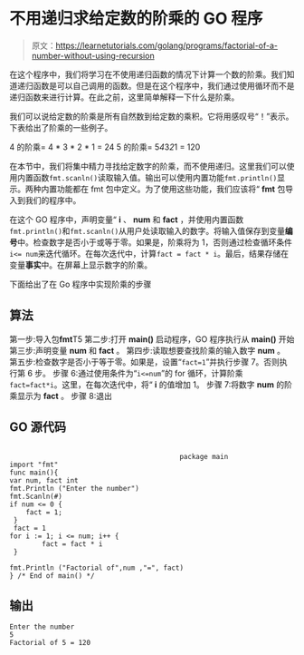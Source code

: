 # 不用递归求给定数的阶乘的 GO 程序

> 原文：<https://learnetutorials.com/golang/programs/factorial-of-a-number-without-using-recursion>

在这个程序中，我们将学习在不使用递归函数的情况下计算一个数的阶乘。我们知道递归函数是可以自己调用的函数。但是在这个程序中，我们通过使用循环而不是递归函数来进行计算。在此之前，这里简单解释一下什么是阶乘。

我们可以说给定数的阶乘是所有自然数到给定数的乘积。它将用感叹号“！”表示。下表给出了阶乘的一些例子。

4 的阶乘= 4 * 3 * 2 * 1 = 24
5 的阶乘= 5*4*3*2*1 = 120

在本节中，我们将集中精力寻找给定数字的阶乘，而不使用递归。这里我们可以使用内置函数`fmt.scanln()`读取输入值。输出可以使用内置功能`fmt.println()`显示。两种内置功能都在 fmt 包中定义。为了使用这些功能，我们应该将“ **fmt** 包导入到我们的程序中。

在这个 GO 程序中，声明变量“ **i** 、 **num** 和 **fact** ，并使用内置函数`fmt.println()`和`fmt.scanln()`从用户处读取输入的数字。将输入值保存到变量**编号**中。检查数字是否小于或等于零。如果是，阶乘将为 1，否则通过检查循环条件`i<= num`来迭代循环。在每次迭代中，计算`fact = fact * i`。最后，结果存储在变量**事实**中。在屏幕上显示数字的阶乘。

下面给出了在 Go 程序中实现阶乘的步骤

## 算法

第一步:导入包**fmt**T5 第二步:打开 **main()** 启动程序，GO 程序执行从 **main()**
开始第三步:声明变量 **num** 和 **fact** 。
第四步:读取想要查找阶乘的输入数字 **num** 。
第五步:检查数字是否小于等于零。如果是，设置“`fact=1`”并执行步骤 7。否则执行第 6 步。
步骤 6:通过使用条件为“`i<=num`”的 for 循环，计算阶乘`fact=fact*i`。这里，在每次迭代中，将“ **i** 的值增加 1。
步骤 7:将数字 **num** 的阶乘显示为 **fact** 。
步骤 8:退出

## GO 源代码

```

                                          package main
import "fmt"
func main(){
var num, fact int
fmt.Println ("Enter the number")
fmt.Scanln(#)
if num <= 0 {
    fact = 1;
 }
 fact = 1
for i := 1; i <= num; i++ {
        fact = fact * i
 }

fmt.Println ("Factorial of",num ,"=", fact)
} /* End of main() */ 

```

## 输出

```
Enter the number
5
Factorial of 5 = 120
```